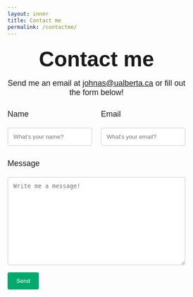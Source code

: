 ```yaml
---
layout: inner
title: Contact me
permalink: /contactme/
---
```


<!-- <!DOCTYPE html> -->
<html>
  <head>
    <meta name="viewport" content="width=device-width, initial-scale=1">
      <style>
        body {font-family: Arial, Helvetica, sans-serif;}
        * {box-sizing: border-box;}
        input[type=text], select, textarea {
          width: 100%;
          padding: 12px;
          border: 1px solid #ccc;
          border-radius: 4px;
          box-sizing: border-box;
          margin-top: 6px;
          margin-bottom: 16px;
          resize: vertical;
        }
        input[type=submit] {
          background-color: #04AA6D;
          color: white;
          padding: 12px 20px;
          border: none;
          border-radius: 4px;
          cursor: pointer;
        }
        input[type=submit]:hover {
          background-color: #45a049;
        }
        .container {
          border-radius: 1px;
          background-color: #ffffff;
          /* border-left: solid 1px #cedfea;
          border-right: solid 1px #cedfea; */
        }
        .flex-container {
          display: flex;
        }
        .flex-child {
          flex: 1;
        }
        .flex-child:first-child {
          margin-right: 20px;
        }
        .dark-mode-body {
          background-color: rgb(44 51 58);
          color: rgb(216, 216, 216);
        }
        .dark-mode-header-footer {
          background-color: rgb(0, 0, 0);
          color: rgb(255, 255, 255);
        }
  </style>
  </head>

  <center> <h3> <font size="7"> Contact me </font> </h3> </center>

  <center> <p> 
    <font size="4">Send me an email at <a href = "mailto: johnas@ualberta.ca">johnas@ualberta.ca</a> or fill out the form below!</font> 
  </p> </center>

  <form
  action="https://formspree.io/f/mzbogkkl"
  method="POST"
  >

  <div class="flex-container">
    <div class="flex-child">
      <p> 
        <font size="4"> Name </font> 
      </p>
      <input type="text" id="name" name="Name" placeholder="What's your name?" required>
    </div>
    <div class="flex-child">
      <p> 
        <font size="4"> Email </font> 
      </p>
      <input type="text" id="email" name="Email" placeholder="What's your email?" required>
    </div>
  </div>
    <p> 
      <font size="4"> Message </font> 
    </p>
    <textarea id="message" name="Message" placeholder="Write me a message!" style="height:200px" required></textarea>
    <input type="submit" value="Send">
  </form>

</html>